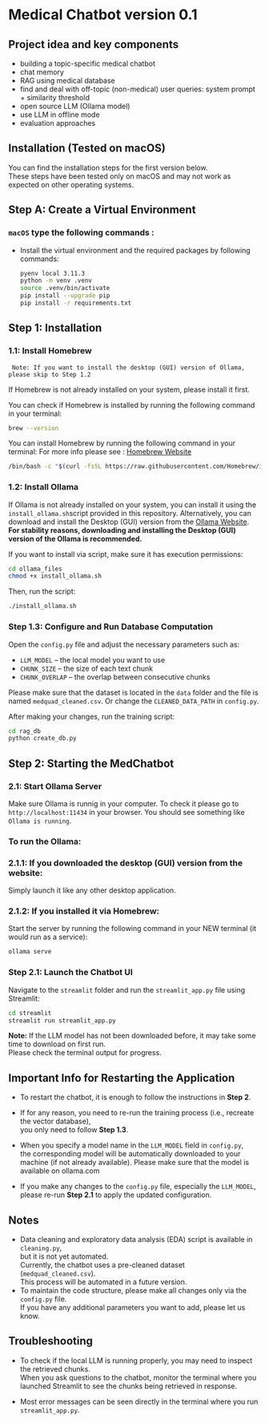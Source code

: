 # Medical Chatbot version 0.1


## Project idea and key components

- building a topic-specific medical chatbot
- chat memory
- RAG using medical database
- find and deal with off-topic (non-medical) user queries: system prompt + similarity threshold
- open source LLM (Ollama model)
- use LLM in offline mode
- evaluation approaches


## Installation (Tested on macOS)

You can find the installation steps for the first version below.  
These steps have been tested only on macOS and may not work as expected on other operating systems.


## Step A: Create a Virtual Environment

### **`macOS`** type the following commands : 

- Install the virtual environment and the required packages by following commands:

    ```bash
    pyenv local 3.11.3
    python -m venv .venv
    source .venv/bin/activate
    pip install --upgrade pip
    pip install -r requirements.txt
    ```


## Step 1: Installation

### 1.1: Install Homebrew

` Note: If you want to install the desktop (GUI) version of Ollama, please skip to Step 1.2`

If Homebrew is not already installed on your system, please install it first.

You can check if Homebrew is installed by running the following command in your terminal:

```bash
brew --version
```
You can install Homebrew by running the following command in your terminal: For more info please see : [Homebrew Website](https://brew.sh/)

```bash
/bin/bash -c "$(curl -fsSL https://raw.githubusercontent.com/Homebrew/install/HEAD/install.sh)"
```

### 1.2: Install Ollama

If Ollama is not already installed on your system, you can install it using the `install_ollama.sh`script provided in this repository. Alternatively, you can download and install the Desktop (GUI) version from the [Ollama Website](https://ollama.com/).
**For stability reasons, downloading and installing the Desktop (GUI) version of the Ollama is recommended.**

If you want to install via script, make sure it has execution permissions:

```bash
cd ollama_files
chmod +x install_ollama.sh
```
Then, run the script:
```bash
./install_ollama.sh
```

### Step 1.3: Configure and Run Database Computation

Open the `config.py` file and adjust the necessary parameters such as:

- `LLM_MODEL` – the local model you want to use
- `CHUNK_SIZE` – the size of each text chunk
- `CHUNK_OVERLAP` – the overlap between consecutive chunks

Please make sure that the dataset is located in the `data` folder and the file is named `medquad_cleaned.csv`.
Or change the `CLEANED_DATA_PATH` in `config.py`.

After making your changes, run the training script:

```bash
cd rag_db
python create_db.py
```

## Step 2: Starting the MedChatbot

### 2.1: Start Ollama Server
Make sure Ollama is runnig in your computer. To check it please go to `http://localhost:11434` in your browser. You should see something like `Ollama is running`.<br>

### To run the Ollama:

### 2.1.1: If you downloaded the desktop (GUI) version from the website:
 Simply launch it like any other desktop application. 
### 2.1.2: If you installed it via Homebrew:
 Start the server by running the following command in your NEW terminal (it would run as a service):
```bash
ollama serve
```

### Step 2.1: Launch the Chatbot UI

Navigate to the `streamlit` folder and run the `streamlit_app.py` file using Streamlit:

```bash
cd streamlit
streamlit run streamlit_app.py
```



**Note:** If the LLM model has not been downloaded before, it may take some time to download on first run.  
Please check the terminal output for progress.

## Important Info for Restarting the Application

- To restart the chatbot, it is enough to follow the instructions in **Step 2**.

- If for any reason, you need to re-run the training process (i.e., recreate the vector database),  
you only need to follow **Step 1.3**.

- When you specify a model name in the `LLM_MODEL` field in `config.py`,  
  the corresponding model will be automatically downloaded to your machine (if not already available). Please make sure that the model is available on ollama.com

- If you make any changes to the `config.py` file, especially the `LLM_MODEL`,  
  please re-run **Step 2.1** to apply the updated configuration.

## Notes

- Data cleaning and exploratory data analysis (EDA) script is available in `cleaning.py`,  
  but it is not yet automated.  
  Currently, the chatbot uses a pre-cleaned dataset (`medquad_cleaned.csv`).  
  This process will be automated in a future version.
- To maintain the code structure, please make all changes only via the `config.py` file.  
  If you have any additional parameters you want to add, please let us know.


## Troubleshooting

- To check if the local LLM is running properly, you may need to inspect the retrieved chunks.  
  When you ask questions to the chatbot, monitor the terminal where you launched Streamlit to see the chunks being retrieved in response.

- Most error messages can be seen directly in the terminal where you run `streamlit_app.py`.
